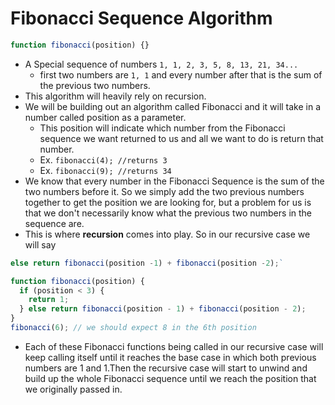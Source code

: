 # Fibonacci Sequence Algorithm

```javascript
function fibonacci(position) {}
```

- A Special sequence of numbers `1, 1, 2, 3, 5, 8, 13, 21, 34...`
  - first two numbers are `1, 1` and every number after that is the sum of the previous two numbers.
- This algorithm will heavily rely on recursion.
- We will be building out an algorithm called Fibonacci and it will take in a number called position as a parameter.
  - This position will indicate which number from the Fibonacci sequence we want returned to us and all we want to do is return that number.
  - Ex. `fibonacci(4); //returns 3`
  - Ex. `fibonacci(9); //returns 34`
- We know that every number in the Fibonacci Sequence is the sum of the two numbers before it. So we simply add the two previous numbers together to get the position we are looking for, but a problem for us is that we don't necessarily know what the previous two numbers in the sequence are.
- This is where **recursion** comes into play. So in our recursive case we will say

```javascript
else return fibonacci(position -1) + fibonacci(position -2);`
```

```javascript
function fibonacci(position) {
  if (position < 3) {
    return 1;
  } else return fibonacci(position - 1) + fibonacci(position - 2);
}
fibonacci(6); // we should expect 8 in the 6th position
```

- Each of these Fibonacci functions being called in our recursive case will keep calling itself until it reaches the base case in which both previous numbers are 1 and 1.Then the recursive case will start to unwind and build up the whole Fibonacci sequence until we reach the position that we originally passed in.
